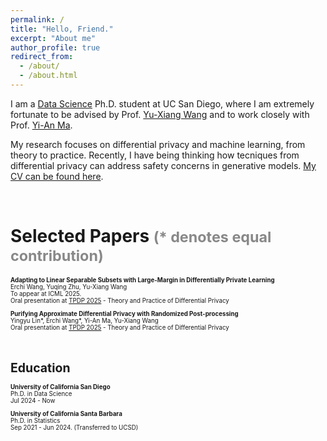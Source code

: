 ```yaml
---
permalink: /
title: "Hello, Friend."
excerpt: "About me"
author_profile: true
redirect_from: 
  - /about/
  - /about.html
---
```


I am a [Data Science](https://datascience.ucsd.edu/) Ph.D. student at UC San Diego, where I am extremely fortunate to be advised by Prof. [Yu-Xiang Wang](https://cseweb.ucsd.edu/~yuxiangw/) and to work closely with Prof. [Yi-An Ma](https://sites.google.com/view/yianma/home). 

My research focuses on differential privacy and machine learning, from theory to practice. Recently, I have being thinking how tecniques from differential privacy can address safety concerns in generative models. [My CV can be found here](/files/CV_ErchiWang.pdf).

<br />



Selected Papers <small><span style="color:#888888">(\* denotes equal contribution)</span><small>
======
**Adapting to Linear Separable Subsets with Large-Margin in Differentially Private Learning**
<br> Erchi Wang, Yuqing Zhu, Yu-Xiang Wang
<br> To appear at ICML 2025. 
<br> Oral presentation at [TPDP 2025](https://tpdp.journalprivacyconfidentiality.org/2025/) - Theory and Practice of Differential Privacy

**Purifying Approximate Differential Privacy with Randomized Post-processing**
<br> Yingyu Lin\*, Erchi Wang\*, Yi-An Ma, Yu-Xiang Wang
<br> Oral presentation at [TPDP 2025](https://tpdp.journalprivacyconfidentiality.org/2025/) - Theory and Practice of Differential Privacy

<br />



Education
======
**University of California San Diego**
<br>Ph.D. in Data Science
<br>Jul 2024 - Now

**University of California Santa Barbara**
<br>Ph.D. in Statistics 
<br>Sep 2021 - Jun 2024. (Transferred to UCSD)